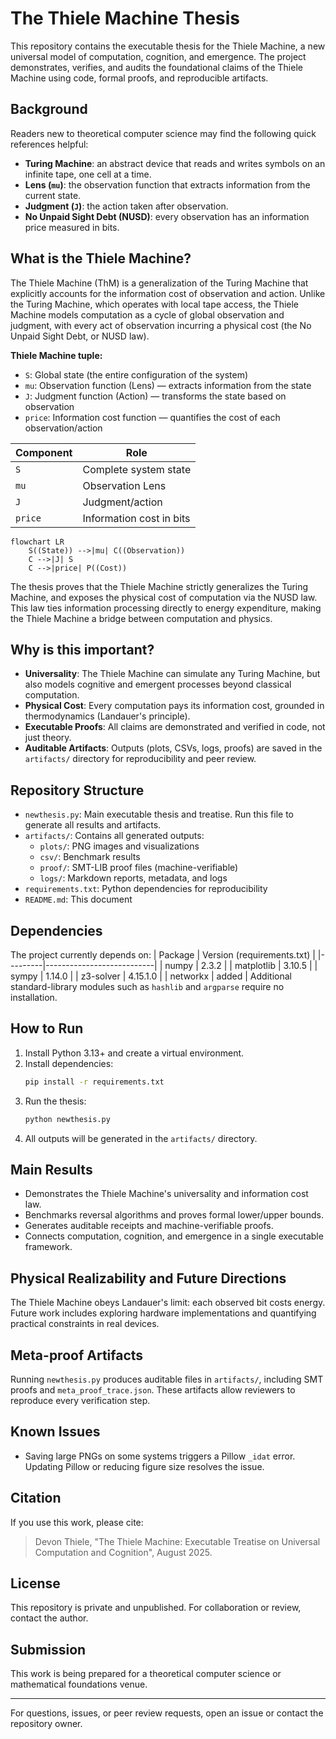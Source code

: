 # The Thiele Machine Thesis

This repository contains the executable thesis for the Thiele Machine, a new universal model of computation, cognition, and emergence. The project demonstrates, verifies, and audits the foundational claims of the Thiele Machine using code, formal proofs, and reproducible artifacts.

## Background
Readers new to theoretical computer science may find the following quick references helpful:

- **Turing Machine**: an abstract device that reads and writes symbols on an infinite tape, one cell at a time.
- **Lens (`mu`)**: the observation function that extracts information from the current state.
- **Judgment (`J`)**: the action taken after observation.
- **No Unpaid Sight Debt (NUSD)**: every observation has an information price measured in bits.

## What is the Thiele Machine?
The Thiele Machine (ThM) is a generalization of the Turing Machine that explicitly accounts for the information cost of observation and action. Unlike the Turing Machine, which operates with local tape access, the Thiele Machine models computation as a cycle of global observation and judgment, with every act of observation incurring a physical cost (the No Unpaid Sight Debt, or NUSD law).

**Thiele Machine tuple:**
- `S`: Global state (the entire configuration of the system)
- `mu`: Observation function (Lens) — extracts information from the state
- `J`: Judgment function (Action) — transforms the state based on observation
- `price`: Information cost function — quantifies the cost of each observation/action

| Component | Role |
|-----------|------|
| `S` | Complete system state |
| `mu` | Observation Lens |
| `J` | Judgment/action |
| `price` | Information cost in bits |

```mermaid
flowchart LR
    S((State)) -->|mu| C((Observation))
    C -->|J| S
    C -->|price| P((Cost))
```

The thesis proves that the Thiele Machine strictly generalizes the Turing Machine, and exposes the physical cost of computation via the NUSD law. This law ties information processing directly to energy expenditure, making the Thiele Machine a bridge between computation and physics.

## Why is this important?
- **Universality**: The Thiele Machine can simulate any Turing Machine, but also models cognitive and emergent processes beyond classical computation.
- **Physical Cost**: Every computation pays its information cost, grounded in thermodynamics (Landauer's principle).
- **Executable Proofs**: All claims are demonstrated and verified in code, not just theory.
- **Auditable Artifacts**: Outputs (plots, CSVs, logs, proofs) are saved in the `artifacts/` directory for reproducibility and peer review.

## Repository Structure
- `newthesis.py`: Main executable thesis and treatise. Run this file to generate all results and artifacts.
- `artifacts/`: Contains all generated outputs:
  - `plots/`: PNG images and visualizations
  - `csv/`: Benchmark results
  - `proof/`: SMT-LIB proof files (machine-verifiable)
  - `logs/`: Markdown reports, metadata, and logs
- `requirements.txt`: Python dependencies for reproducibility
- `README.md`: This document

## Dependencies
The project currently depends on:
| Package | Version (requirements.txt) |
|---------|---------------------------|
| numpy | 2.3.2 |
| matplotlib | 3.10.5 |
| sympy | 1.14.0 |
| z3-solver | 4.15.1.0 |
| networkx | added |
Additional standard-library modules such as `hashlib` and `argparse` require no installation.

## How to Run
1. Install Python 3.13+ and create a virtual environment.
2. Install dependencies:
   ```sh
   pip install -r requirements.txt
   ```
3. Run the thesis:
   ```sh
   python newthesis.py
   ```
4. All outputs will be generated in the `artifacts/` directory.

## Main Results
- Demonstrates the Thiele Machine's universality and information cost law.
- Benchmarks reversal algorithms and proves formal lower/upper bounds.
- Generates auditable receipts and machine-verifiable proofs.
- Connects computation, cognition, and emergence in a single executable framework.
## Physical Realizability and Future Directions
The Thiele Machine obeys Landauer's limit: each observed bit costs energy.
Future work includes exploring hardware implementations and quantifying practical constraints in real devices.

## Meta-proof Artifacts
Running `newthesis.py` produces auditable files in `artifacts/`, including SMT proofs and `meta_proof_trace.json`. These artifacts allow reviewers to reproduce every verification step.

## Known Issues
- Saving large PNGs on some systems triggers a Pillow `_idat` error. Updating Pillow or reducing figure size resolves the issue.

## Citation
If you use this work, please cite:
> Devon Thiele, "The Thiele Machine: Executable Treatise on Universal Computation and Cognition", August 2025.

## License
This repository is private and unpublished. For collaboration or review, contact the author.

## Submission
This work is being prepared for a theoretical computer science or mathematical foundations venue.

---
For questions, issues, or peer review requests, open an issue or contact the repository owner.
